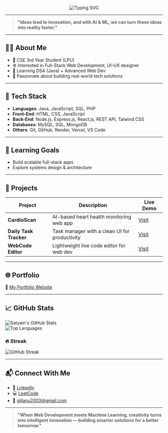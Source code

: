 <p align="center">
  <img src="https://readme-typing-svg.demolab.com/?font=Fira+Code&weight=800&size=24&pause=1000&color=4a8df7&center=true&vCenter=true&width=800&lines=Hello%2C+welcome+to+my+GitHub!;Exploring+Machine+Learning+%26+Web+Development;Let's+build+something+innovative!" alt="Typing SVG" />
</p>

---

> **"Ideas lead to innovation, and with AI & ML, we can turn those ideas into reality faster."**

---

## 👨‍💻 About Me

- 💼 CSE 3rd Year Student (LPU)
- ⚙️ Interested in Full-Stack Web Development, UI-UX designer
- 🧠 Learning DSA (Java) + Advanced Web Dev
- 🚀 Passionate about building real-world tech solutions

---

## 🔧 Tech Stack

- **Languages**: Java, JavaScript, SQL, PHP
- **Front-End**: HTML, CSS, JavaScript
- **Back-End**: Node.js, Express.js, React.js, REST API, Talwind CSS
- **Databases**: MySQL, SQL, MongoDB
- **Others**: Git, GitHub, Render, Vercel, VS Code

---

## 🧠 Learning Goals

- Build scalable full-stack apps
- Explore systems design & architecture

---

## 🧩 Projects

| Project               | Description                                              | Live Demo |
|-----------------------|----------------------------------------------------------|-----------|
| **CardioScan**        | AI-based heart health monitoring web app                | [Visit](https://cardioscan.onrender.com/) |
| **Daily Task Tracker**| Task manager with a clean UI for productivity           | [Visit](https://satyam-webdevelopment.github.io/Task_Management/) |
| **WebCode Editor**    | Lightweight live code editor for web dev                | [Visit](https://lite-web-dev-editor.vercel.app/) |

---

## 🌐 Portfolio

🔗 [My Portfolio Website](https://satyam-jaat.github.io/My-Portfolio-/)

---

## 📈 GitHub Stats

![Satyam's GitHub Stats](https://github-readme-stats.vercel.app/api?username=Anu2024-coder&show_icons=true&theme=tokyonight)  
![Top Languages](https://github-readme-stats.vercel.app/api/top-langs/?username=Anu2024-coder&layout=compact&theme=tokyonight)

### 🔥 Streak
![GitHub Streak](https://github-readme-streak-stats.herokuapp.com/?user=Anu2024-coder&theme=tokyonight)

---

## 📬 Connect With Me

- 💼 [LinkedIn](https://www.linkedin.com/in/anu-gill-a59880294/)
- 💻 [LeetCode](https://leetcode.com/u/Anu_gill/)
- 📧 [gillanu2003@gmail.com](mailto:gillanu2003@gmail.com)

---

> **"When Web Development meets Machine Learning, creativity turns into intelligent innovation — building smarter solutions for a better tomorrow."**

